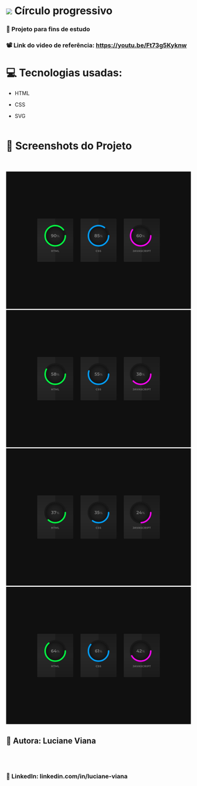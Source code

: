    #  <img src="https://github.com/everton-dgn/everton-dgn/blob/main/gif/Hi.gif?raw=true" width="30px">  Círculo progressivo 
###   :book: Projeto para fins de estudo
###   📽️ Link do video de referência: https://youtu.be/Ft73g5Kyknw
# :computer: Tecnologias usadas:


 * HTML


 * CSS


 * SVG
  <br> <br>
 #  :camera_flash: Screenshots do Projeto
 <br> <br> 
 ![Imagem do projeto](https://raw.githubusercontent.com/Lucianevianagbi/Barra-de-progresso-circular/master/screenshots/img1.jpg)
 <br>
  ![Imagem do projeto](https://raw.githubusercontent.com/Lucianevianagbi/Barra-de-progresso-circular/master/screenshots/img2.jpg)
  <br>
   ![Imagem do projeto](https://raw.githubusercontent.com/Lucianevianagbi/Barra-de-progresso-circular/master/screenshots/img3.jpg)
   <br>
    ![Imagem do projeto](https://raw.githubusercontent.com/Lucianevianagbi/Barra-de-progresso-circular/master/screenshots/img4.jpg)
<br>
## :woman: Autora:  Luciane Viana
<br> <br>
### :link: LinkedIn: linkedin.com/in/luciane-viana
